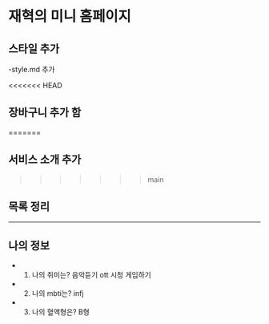# 재혁의 미니 홈페이지

## 스타일 추가
-style.md 추가

<<<<<<< HEAD
## 장바구니 추가 함
=======
## 서비스 소개 추가

>>>>>>> main

## 목록 정리
---
## 나의 정보
- 1. 나의 취미는? 음악듣기 ott 시청 게임하기
- 2. 나의 mbti는? infj
- 3. 나의 혈액형은? B형